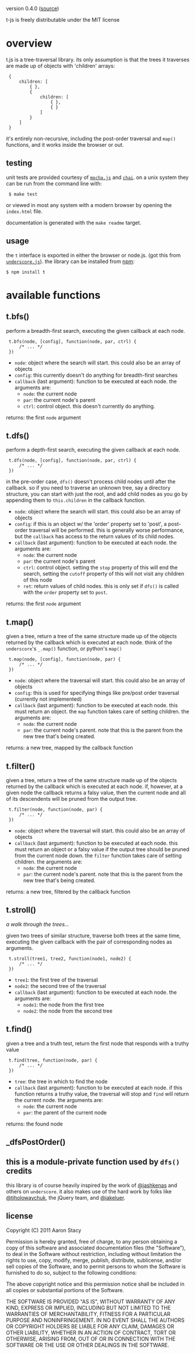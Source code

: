 version 0.4.0 ([source](https://github.com/aaronj1335/t-js))

t-js is freely distributable under the MIT license

overview
========
t.js is a tree-traversal library.  its only assumption is that the trees it
traverses are made up of objects with 'children' arrays:

     {
         children: [
             { },
             {
                 children: [
                     { },
                     { }
                 ]
             }
         ]
     }

 it's entirely non-recursive, including the post-order traversal and `map()`
 functions, and it works inside the browser or out.

testing
-------
unit tests are provided courtesy of
[`mocha.js`](http://visionmedia.github.com/mocha/) and
[`chai`](http://chaijs.com/).  on a unix system they can be run from the
command line with:

     $ make test

or viewed in most any system with a modern browser by opening the
`index.html` file.

documentation is generated with the `make readme` target.

usage
-----
the `t` interface is exported in either the browser or node.js.  (got this
from [`underscore.js`](http://documentcloud.github.com/underscore/)).  the
library can be installed from [npm](http://search.npmjs.org/#/t):

    $ npm install t

available functions
===================
t.bfs()
-------
perform a breadth-first search, executing the given callback at each node.

     t.bfs(node, [config], function(node, par, ctrl) {
         /* ... */
     })

- `node`:
     object where the search will start.  this could also be an array of
     objects
- `config`:
     this currently doesn't do anything for breadth-first searches
- `callback` (last argument):
     function to be executed at each node.  the arguments are:
     - `node`: the current node
     - `par`: the current node's parent
     - `ctrl`: control object.  this doesn't currently do anything.

 returns: the first `node` argument

t.dfs()
-------
perform a depth-first search, executing the given callback at each node.

     t.dfs(node, [config], function(node, par, ctrl) {
         /* ... */
     })

 in the pre-order case, `dfs()` doesn't process child nodes until after the
 callback.  so if you need to traverse an unknown tree, say a directory
 structure, you can start with just the root, and add child nodes as you go
 by appending them to `this.children` in the callback function.

- `node`:
     object where the search will start.  this could also be an array of
     objects
- `config`:
     if this is an object w/ the 'order' property set to 'post', a
     post-order traversal will be performed.  this is generally worse
     performance, but the `callback` has access to the return values of its
     child nodes.
- `callback` (last argument):
     function to be executed at each node.  the arguments are:
     - `node`: the current node
     - `par`: the current node's parent
     - `ctrl`: control object.  setting the `stop` property of this will end
     the search, setting the `cutoff` property of this will not visit any
     children of this node
     - `ret`: return values of child nodes.  this is only set if `dfs()` is
     called with the `order` property set to `post`.

 returns: the first `node` argument

t.map()
-------
given a tree, return a tree of the same structure made up of the objects
returned by the callback which is executed at each node.  think of the
`underscore`'s `_.map()` function, or python's `map()`

     t.map(node, [config], function(node, par) {
         /* ... */
     })

- `node`:
     object where the traversal will start.  this could also be an array of
     objects
- `config`:
     this is used for specifying things like pre/post order traversal
     (currently not implemented)
- `callback` (last argument):
     function to be executed at each node.  this must return an object.  the
     `map` function takes care of setting children.  the arguments are:
     - `node`: the current node
     - `par`: the current node's parent. note that this is the parent from
     the new tree that's being created.

 returns: a new tree, mapped by the callback function

t.filter()
----------
given a tree, return a tree of the same structure made up of the objects
returned by the callback which is executed at each node.  if, however, at a
given node the callback returns a falsy value, then the current node and all
of its descendents will be pruned from the output tree.

     t.filter(node, function(node, par) {
         /* ... */
     })

- `node`:
     object where the traversal will start.  this could also be an array of
     objects
- `callback` (last argument):
     function to be executed at each node.  this must return an object or a
     falsy value if the output tree should be pruned from the current node
     down.  the `filter` function takes care of setting children.  the
     arguments are:
     - `node`: the current node
     - `par`: the current node's parent. note that this is the parent from
     the new tree that's being created.

returns: a new tree, filtered by the callback function

t.stroll()
----------

_a walk through the trees..._

given two trees of similar structure, traverse both trees at the same time,
executing the given callback with the pair of corresponding nodes as
arguments.

     t.stroll(tree1, tree2, function(node1, node2) {
         /* ... */
     })

- `tree1`:
     the first tree of the traversal
- `node2`:
     the second tree of the traversal
- `callback` (last argument):
     function to be executed at each node. the arguments are:
     - `node1`: the node from the first tree
     - `node2`: the node from the second tree

t.find()
----------

given a tree and a truth test, return the first node that responds with a
truthy value

     t.find(tree, function(node, par) {
         /* ... */
     })

- `tree`:
     the tree in which to find the node
- `callback` (last argument):
     function to be executed at each node. if this function returns a truthy
     value, the traversal will stop and `find` will return the current node.
     the arguments are:
     - `node`: the current node
     - `par`: the parent of the current node

returns: the found node

_dfsPostOrder()
-----------------

this is a module-private function used by `dfs()`
credits
-------
this library is of course heavily inspired by the work of
[@jashkenas](https://twitter.com/#!/jashkenas) and others on `underscore`.
it also makes use of the hard work by folks like
[@tjholowaychuk](https://twitter.com/#!/tjholowaychuk), the jQuery team, and
[@jakeluer](https://twitter.com/#!/jakeluer).

license
-------
Copyright (C) 2011 Aaron Stacy

Permission is hereby granted, free of charge, to any person obtaining a copy of
this software and associated documentation files (the "Software"), to deal in
the Software without restriction, including without limitation the rights to
use, copy, modify, merge, publish, distribute, sublicense, and/or sell copies
of the Software, and to permit persons to whom the Software is furnished to do
so, subject to the following conditions:

The above copyright notice and this permission notice shall be included in all
copies or substantial portions of the Software.

THE SOFTWARE IS PROVIDED "AS IS", WITHOUT WARRANTY OF ANY KIND, EXPRESS OR
IMPLIED, INCLUDING BUT NOT LIMITED TO THE WARRANTIES OF MERCHANTABILITY,
FITNESS FOR A PARTICULAR PURPOSE AND NONINFRINGEMENT. IN NO EVENT SHALL THE
AUTHORS OR COPYRIGHT HOLDERS BE LIABLE FOR ANY CLAIM, DAMAGES OR OTHER
LIABILITY, WHETHER IN AN ACTION OF CONTRACT, TORT OR OTHERWISE, ARISING FROM,
OUT OF OR IN CONNECTION WITH THE SOFTWARE OR THE USE OR OTHER DEALINGS IN THE
SOFTWARE.
